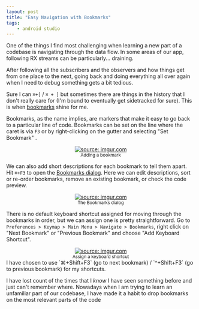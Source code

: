 ```yaml
---
layout: post
title: "Easy Navigation with Bookmarks"
tags:
    - android studio
---
```


One of the things I find most challenging when learning a new part of a codebase is navigating through the data flow. In some areas of our app, following RX streams can be particularly... draining.

After following all the subscribers and the observers and how things get from one place to the next, going back and doing everything all over again when I need to debug something gets a bit tedious.

Sure I can `⌘+[` / `⌘ + ]` but sometimes there are things in the history that I don't really care for (I'm bound to eventually get sidetracked for sure).  This is when [bookmarks](https://www.jetbrains.com/help/idea/navigating-through-the-source-code.html#use_bookmarks) shine for me.

Bookmarks, as the name implies, are markers that make it easy to go back to a particular line of code. Bookmarks can be set on the line where the caret is via `F3` or by right-clicking on the gutter and selecting "Set Bookmark" .
<center>
    <a href="https://imgur.com/jKpj2TG"><img src="https://i.imgur.com/jKpj2TG.png?1" title="source: imgur.com" /></a><br />
    <small>Adding a bookmark</small>
</center>

We can also add short descriptions for each bookmark to tell them apart. Hit `⌘+F3` to open the [Bookmarks dialog](https://www.jetbrains.com/help/idea/bookmarks-dialog.html). Here we can edit descriptions, sort or re-order bookmarks, remove an existing bookmark, or check the code preview.

<center>
    <a href="https://imgur.com/OI937ks"><img src="https://i.imgur.com/OI937ks.png" title="source: imgur.com" /></a><br />
    <small>The Bookmarks dialog</small>
</center>

There is no default keyboard shortcut assigned for moving through the bookmarks in order, but we can assign one is pretty straightforward. Go to `Preferences > Keymap > Main Menu > Navigate > Bookmarks`, right click on "Next Bookmark" or "Previous Bookmark" and choose "Add Keyboard Shortcut".
<center>
    <a href="https://imgur.com/aRtGHre"><img src="https://i.imgur.com/aRtGHre.png" title="source: imgur.com" /></a><br />
    <small>Assign a keyboard shortcut</small>
</center>
I have chosen to use `⌘+Shift+F3` (go to next bookmark) / `^+Shift+F3` (go to previous bookmark) for my shortcuts.

I have lost count of the times that I _know_ I have seen something before and just can't remember where. Nowadays when I am trying to learn an unfamiliar part of our codebase, I have made it a habit to drop bookmarks on the most relevant parts of the code

